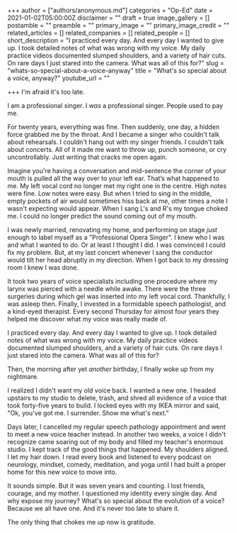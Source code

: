 +++
author = ["authors/anonymous.md"]
categories = "Op-Ed"
date = 2021-01-02T05:00:00Z
disclaimer = ""
draft = true
image_gallery = []
postamble = ""
preamble = ""
primary_image = ""
primary_image_credit = ""
related_articles = []
related_companies = []
related_people = []
short_description = "I practiced every day. And every day I wanted to give up. I took detailed notes of what was wrong with my voice. My daily practice videos documented slumped shoulders, and a variety of hair cuts. On rare days I just stared into the camera. What was all of this for?"
slug = "whats-so-special-about-a-voice-anyway"
title = "What's so special about a voice, anyway?"
youtube_url = ""

+++
I'm afraid it's too late.

I am a professional singer. I _was_ a professional singer. People used to pay me.

For twenty years, everything was fine. Then suddenly, one day, a hidden force grabbed me by the throat. And I became a singer who couldn't talk about rehearsals. I couldn't hang out with my singer friends. I couldn't talk about concerts. All of it made me want to throw up, punch someone, or cry uncontrollably. Just writing that cracks me open again.

Imagine you're having a conversation and mid-sentence the corner of your mouth is pulled all the way over to your left ear. That’s what happened to me. My left vocal cord no longer met my right one in the centre. High notes were fine. Low notes were easy. But when I tried to sing in the middle, empty pockets of air would sometimes hiss back at me, other times a note I wasn't expecting would appear. When I sang L's and R's my tongue choked me. I could no longer predict the sound coming out of my mouth.

I was newly married, renovating my home, and performing on stage _just_ enough to label myself as a "Professional Opera Singer". I knew who I was and what I wanted to do. Or at least I thought I did. I was convinced I could fix my problem. But, at my last concert whenever I sang the conductor would tilt her head abruptly in my direction. When I got back to my dressing room I knew I was done.

It took two years of voice specialists including one procedure where my larynx was pierced with a needle while awake. There were the three surgeries during which gel was inserted into my left vocal cord. Thankfully, I was asleep then. Finally, I invested in a formidable speech pathologist, and a kind-eyed therapist. Every second Thursday for almost four years they helped me discover what my voice was really made of.

I practiced every day. And every day I wanted to give up. I took detailed notes of what was wrong with my voice. My daily practice videos documented slumped shoulders, and a variety of hair cuts. On rare days I just stared into the camera. What was all of this for?

Then, the morning after yet _another_ birthday, I finally woke up from my nightmare.

I realized I didn't want my old voice back. I wanted a new one. I headed upstairs to my studio to delete, trash, and shred all evidence of a voice that took forty-five years to build. I locked eyes with my IKEA mirror and said, "Ok, you've got me. I surrender. Show me what's next."

Days later, I cancelled my regular speech pathology appointment and went to meet a new voice teacher instead. In another two weeks, a voice I didn't recognize came soaring out of my body and filled my teacher's enormous studio. I kept track of the good things that happened. My shoulders aligned. I let my hair down. I read every book and listened to every podcast on neurology, mindset, comedy, meditation, and yoga until I had built a proper home for this new voice to move into.

It sounds simple. But it was seven years and counting. I lost friends, courage, and my mother. I questioned my identity every single day. And why expose my journey? What's so special about the evolution of a voice? Because we all have one. And it's never too late to share it.

The only thing that chokes me up now is gratitude.